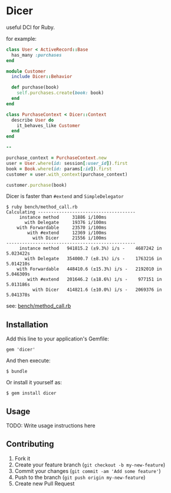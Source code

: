 # Dicer

useful DCI for Ruby.

for example:

```ruby
class User < ActiveRecord::Base
  has_many :purchases
end

module Customer
  include Dicer::Behavior

  def purchase(book)
    self.purchases.create(book: book)
  end
end

class PurchaseContext < Dicer::Context
  describe User do
    it_behaves_like Customer
  end
end

--

purchase_context = PurchaseContext.new
user = User.where(id: session[:user_id]).first
book = Book.where(id: params[:id]).first
customer = user.with_context(purchase_context)

customer.purchase(book)
```

Dicer is faster than `#extend` and `SimpleDelegator`

```
$ ruby bench/method_call.rb
Calculating -------------------------------------
     instance method     31886 i/100ms
       with Delegate     19376 i/100ms
    with Forwardable     23570 i/100ms
        with #extend     12369 i/100ms
          with Dicer     21556 i/100ms
-------------------------------------------------
     instance method   941815.2 (±9.3%) i/s -    4687242 in   5.023422s
       with Delegate   354000.7 (±8.1%) i/s -    1763216 in   5.014210s
    with Forwardable   448410.6 (±15.3%) i/s -   2192010 in   5.046309s
        with #extend   201646.2 (±18.6%) i/s -    977151 in   5.013186s
          with Dicer   414821.6 (±10.0%) i/s -   2069376 in   5.041378s
```

see: [bench/method\_call.rb](https://github.com/rosylilly/dicer/blob/master/bench/method_call.rb)

## Installation

Add this line to your application's Gemfile:

    gem 'dicer'

And then execute:

    $ bundle

Or install it yourself as:

    $ gem install dicer

## Usage

TODO: Write usage instructions here

## Contributing

1. Fork it
2. Create your feature branch (`git checkout -b my-new-feature`)
3. Commit your changes (`git commit -am 'Add some feature'`)
4. Push to the branch (`git push origin my-new-feature`)
5. Create new Pull Request
